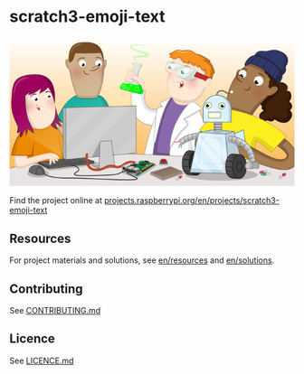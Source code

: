 # scratch3-emoji-text

![scratch3-emoji-text](banner.png)

Find the project online at [projects.raspberrypi.org/en/projects/scratch3-emoji-text](https://projects.raspberrypi.org/en/projects/scratch3-emoji-text)

## Resources
For project materials and solutions, see [en/resources](https://github.com/raspberrypilearning/scratch3-emoji-text/tree/master/en/resources) and [en/solutions](https://github.com/raspberrypilearning/scratch3-emoji-text/tree/master/en/solutions).

## Contributing
See [CONTRIBUTING.md](CONTRIBUTING.md)

## Licence
 See [LICENCE.md](LICENCE.md)
